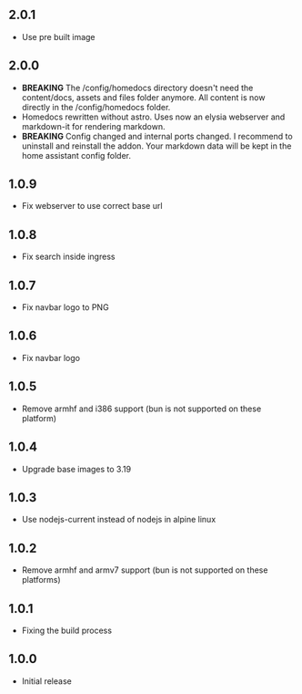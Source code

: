 <!-- https://developers.home-assistant.io/docs/add-ons/presentation#keeping-a-changelog -->

## 2.0.1

- Use pre built image

## 2.0.0

- **BREAKING** The /config/homedocs directory doesn't need the content/docs, assets and files folder anymore. All content is now directly in the /config/homedocs folder.
- Homedocs rewritten without astro. Uses now an elysia webserver and markdown-it for rendering markdown.
- **BREAKING** Config changed and internal ports changed. I recommend to uninstall and reinstall the addon. Your markdown data will be kept in the home assistant config folder.

## 1.0.9

- Fix webserver to use correct base url

## 1.0.8

- Fix search inside ingress

## 1.0.7

- Fix navbar logo to PNG

## 1.0.6

- Fix navbar logo

## 1.0.5

- Remove armhf and i386 support (bun is not supported on these platform)

## 1.0.4

- Upgrade base images to 3.19

## 1.0.3

- Use nodejs-current instead of nodejs in alpine linux

## 1.0.2

- Remove armhf and armv7 support (bun is not supported on these platforms)

## 1.0.1

- Fixing the build process

## 1.0.0

- Initial release
